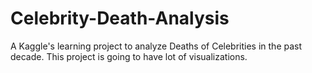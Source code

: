 # Celebrity-Death-Analysis
A Kaggle's learning project to analyze Deaths of Celebrities in the past decade. This project is going to have lot of visualizations.
